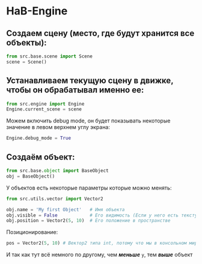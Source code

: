 # HaB-Engine

## Создаем сцену (место, где будут хранится все объекты):
```python
from src.base.scene import Scene
scene = Scene()
```

## Устанавливаем текущую сцену в движке, чтобы он обрабатывал именно ее:
```python
from src.engine import Engine
Engine.current_scene = scene
```

Можем включить debug mode, он будет показывать некоторые значение в левом верхнем углу экрана:
```python
Engine.debug_mode = True
```

## Создаём объект:
```python
from src.base.object import BaseObject
obj = BaseObject()
```

У объектов есть некоторые параметры которые можно менять:
```python
from src.utils.vector import Vector2

obj.name = 'My first Object'   # Имя объекта
obj.visible = False            # Его видимость (Если у него есть текстура конечно)
obj.position = Vector2(5, 10)  # Его положение в пространстве
```
Позиционирование:
```python
pos = Vector2(5, 10) # Вектор2 типа int, потому что мы в консольном мире
```
И так как тут всё немного по другому, чем ***меньше*** `y`, тем ***выше*** объект

